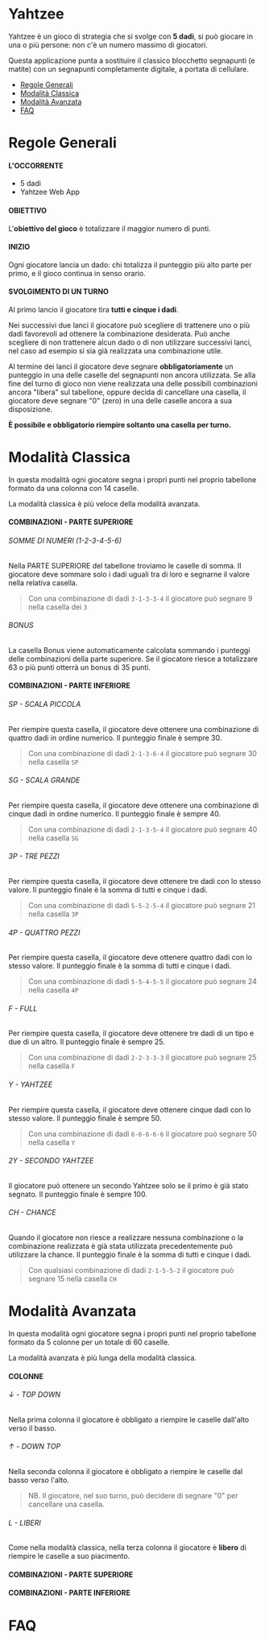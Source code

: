 # Yahtzee

Yahtzee è un gioco di strategia che si svolge con **5 dadi**, si può giocare in una o più persone: non c'è un numero massimo di giocatori.

Questa applicazione punta a sostituire il classico blocchetto segnapunti (e matite) con un segnapunti completamente digitale, a portata di cellulare. 

- [Regole Generali](#regole-generali)
- [Modalità Classica](#modalità-classica)
- [Modalità Avanzata](#modalità-avanzata)
- [FAQ](#faq)

# Regole Generali

#### L'OCCORRENTE

- 5 dadi
- Yahtzee Web App

#### OBIETTIVO

L'**obiettivo del gioco** è totalizzare il maggior numero di punti.

#### INIZIO

Ogni giocatore lancia un dado: chi totalizza il punteggio più alto parte per primo, e il gioco continua in senso orario.

#### SVOLGIMENTO DI UN TURNO

Al primo lancio il giocatore tira **tutti e cinque i dadi**.

Nei successivi due lanci il giocatore può scegliere di trattenere uno o più dadi favorevoli ad ottenere la combinazione desiderata. 
Può anche scegliere di non trattenere alcun dado o di non utilizzare successivi lanci, nel caso ad esempio si sia già realizzata una combinazione utile.

Al termine dei lanci il giocatore deve segnare **obbligatoriamente** un punteggio in una delle caselle del segnapunti non ancora utilizzata.
Se alla fine del turno di gioco non viene realizzata una delle possibili combinazioni ancora "libera" sul tabellone, oppure decida di cancellare una casella, il giocatore deve segnare "0" (zero) in una delle caselle ancora a sua disposizione.

**È possibile e obbligatorio riempire soltanto una casella per turno.**

# Modalità Classica

In questa modalità ogni giocatore segna i propri punti nel proprio tabellone formato da una colonna con 14 caselle.

La modalità classica è più veloce della modalità avanzata.

#### COMBINAZIONI - PARTE SUPERIORE

###### SOMME DI NUMERI (1-2-3-4-5-6)

Nella PARTE SUPERIORE del tabellone troviamo le caselle di somma. Il giocatore deve sommare solo i dadi uguali tra di loro e segnarne il valore nella relativa casella.

> Con una combinazione di dadi `3-1-3-3-4` il giocatore può segnare 9 nella casella dei `3`

###### BONUS

La casella Bonus viene automaticamente calcolata sommando i punteggi delle combinazioni della parte superiore. Se il giocatore riesce a totalizzare 63 o più punti otterrà un bonus di 35 punti.

#### COMBINAZIONI - PARTE INFERIORE

###### SP - SCALA PICCOLA

Per riempire questa casella, il giocatore deve ottenere una combinazione di quattro dadi in ordine numerico.
Il punteggio finale è sempre 30.

> Con una combinazione di dadi `2-1-3-6-4` il giocatore può segnare 30 nella casella `SP`

###### SG - SCALA GRANDE

Per riempire questa casella, il giocatore deve ottenere una combinazione di cinque dadi in ordine numerico.
Il punteggio finale è sempre 40.

> Con una combinazione di dadi `2-1-3-5-4` il giocatore può segnare 40 nella casella `SG`

###### 3P - TRE PEZZI

Per riempire questa casella, il giocatore deve ottenere tre dadi con lo stesso valore.
Il punteggio finale è la somma di tutti e cinque i dadi.

> Con una combinazione di dadi `5-5-2-5-4` il giocatore può segnare 21 nella casella `3P`

###### 4P - QUATTRO PEZZI

Per riempire questa casella, il giocatore deve ottenere quattro dadi con lo stesso valore.
Il punteggio finale è la somma di tutti e cinque i dadi.

> Con una combinazione di dadi `5-5-4-5-5` il giocatore può segnare 24 nella casella `4P`

###### F - FULL

Per riempire questa casella, il giocatore deve ottenere tre dadi di un tipo e due di un altro.
Il punteggio finale è sempre 25.

> Con una combinazione di dadi `2-2-3-3-3` il giocatore può segnare 25 nella casella `F`

###### Y - YAHTZEE

Per riempire questa casella, il giocatore deve ottenere cinque dadi con lo stesso valore.
Il punteggio finale è sempre 50.

> Con una combinazione di dadi `6-6-6-6-6` il giocatore può segnare 50 nella casella `Y`

###### 2Y - SECONDO YAHTZEE

Il giocatore può ottenere un secondo Yahtzee solo se il primo è già stato segnato.
Il punteggio finale è sempre 100.

###### CH - CHANCE

Quando il giocatore non riesce a realizzare nessuna combinazione o la combinazione realizzata è già stata utilizzata precedentemente può utilizzare la chance.
Il punteggio finale è la somma di tutti e cinque i dadi.

> Con qualsiasi combinazione di dadi `2-1-5-5-2` il giocatore può segnare 15 nella casella `CH`

# Modalità Avanzata

In questa modalità ogni giocatore segna i propri punti nel proprio tabellone formato da 5 colonne per un totale di 60 caselle.

La modalità avanzata è più lunga della modalità classica.

#### COLONNE

###### ↓ - TOP DOWN

Nella prima colonna il giocatore è obbligato a riempire le caselle dall'alto verso il basso.

###### ↑ - DOWN TOP

Nella seconda colonna il giocatore è obbligato a riempire le caselle dal basso verso l'alto.

> NB. Il giocatore, nel suo turno, può decidere di segnare "0" per cancellare una casella.

###### L - LIBERI

Come nella modalità classica, nella terza colonna il giocatore è **libero** di riempire le caselle a suo piacimento.

#### COMBINAZIONI - PARTE SUPERIORE

#### COMBINAZIONI - PARTE INFERIORE

# FAQ
